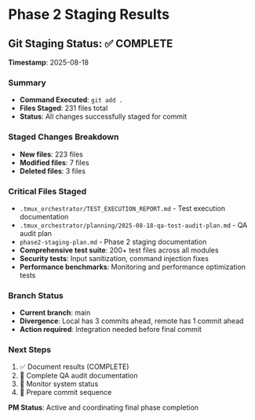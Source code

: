 # Phase 2 Staging Results

## Git Staging Status: ✅ COMPLETE
**Timestamp**: 2025-08-18

### Summary
- **Command Executed**: `git add .`
- **Files Staged**: 231 files total
- **Status**: All changes successfully staged for commit

### Staged Changes Breakdown
- **New files**: 223 files
- **Modified files**: 7 files  
- **Deleted files**: 3 files

### Critical Files Staged
- `.tmux_orchestrator/TEST_EXECUTION_REPORT.md` - Test execution documentation
- `.tmux_orchestrator/planning/2025-08-18-qa-test-audit-plan.md` - QA audit plan
- `phase2-staging-plan.md` - Phase 2 staging documentation
- **Comprehensive test suite**: 200+ test files across all modules
- **Security tests**: Input sanitization, command injection fixes
- **Performance benchmarks**: Monitoring and performance optimization tests

### Branch Status
- **Current branch**: main
- **Divergence**: Local has 3 commits ahead, remote has 1 commit ahead
- **Action required**: Integration needed before final commit

### Next Steps
1. ✅ Document results (COMPLETE)
2. 🔄 Complete QA audit documentation  
3. 🔄 Monitor system status
4. 🔄 Prepare commit sequence

**PM Status**: Active and coordinating final phase completion